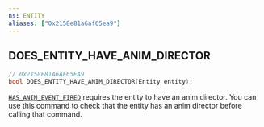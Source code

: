 ```yaml
---
ns: ENTITY
aliases: ["0x2158e81a6af65ea9"]
---
```

## DOES_ENTITY_HAVE_ANIM_DIRECTOR

```c
// 0x2158E81A6AF65EA9
bool DOES_ENTITY_HAVE_ANIM_DIRECTOR(Entity entity);
```

[`HAS_ANIM_EVENT_FIRED`](#_0xEAF4CD9EA3E7E922) requires the entity to have an anim director. You can use this command to check that the entity has an anim director before calling that command.

